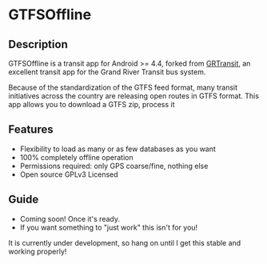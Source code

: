 GTFSOffline
=========================

Description
-------------------------

GTFSOffline is a transit app for Android >= 4.4,
forked from <a href="http://github.com/gdmalet/grtransit">GRTransit</a>,
an excellent transit app for the Grand River Transit bus system.

Because of the standardization of the GTFS feed format, many transit
initiatives across the country are releasing open routes in GTFS format.
This app allows you to download a GTFS zip, process it 


Features
-------------------------

* Flexibility to load as many or as few databases as you want
* 100% completely offline operation
* Permissions required: only GPS coarse/fine, nothing else
* Open source GPLv3 Licensed


Guide
-------------------------

* Coming soon! Once it's ready.
* If you want something to "just work" this isn't for you!

It is currently under development, so hang on
until I get this stable and working properly!
